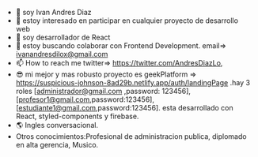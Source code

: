 - 👋 soy Ivan Andres Diaz
- 👀 estoy interesado en participar en cualquier proyecto de desarrollo web
- 🌱 soy desarrollador de React
- 💞️ estoy buscando colaborar con Frontend Development. email=> ivanandresdilox@gmail.com
- 📫 How to reach me twitter=> https://twitter.com/AndresDiazLo,
- 😎 mi mejor y mas robusto proyecto es geekPlatform => https://suspicious-johnson-8ad29b.netlify.app/auth/landingPage .hay 3 roles [administrador@gmail.com ,password: 123456], [profesor1@gmail.com,password:123456], [estudiante1@gmail.com,password:123456]. esta desarrollado con React, styled-components y firebase. 
- 🌎 Ingles conversacional. 
- Otros conocimientos:Profesional de administracion publica, diplomado en alta gerencia, Musico.

